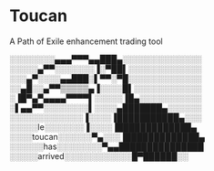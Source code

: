 # Toucan
A Path of Exile enhancement trading tool

░░░░░░░░▄▄▄▀▀▀▄▄███▄░░░░░░░░░░░░░░
░░░░░▄▀▀░░░░░░░▐░▀██▌░░░░░░░░░░░░░
░░░▄▀░░░░▄▄███░▌▀▀░▀█░░░░░░░░░░░░░
░░▄█░░▄▀▀▒▒▒▒▒▄▐░░░░█▌░░░░░░░░░░░░
░▐█▀▄▀▄▄▄▄▀▀▀▀▌░░░░░▐█▄░░░░░░░░░░░
░▌▄▄▀▀░░░░░░░░▌░░░░▄███████▄░░░░░░
░░░░░░░░░░░░░▐░░░░▐███████████▄░░░
░░░░░le░░░░░░░▐░░░░▐█████████████▄
░░░░toucan░░░░░░▀▄░░░▐█████████████▄ 
░░░░░░has░░░░░░░░▀▄▄███████████████ 
░░░░░arrived░░░░░░░░░░░░█▀██████░░
